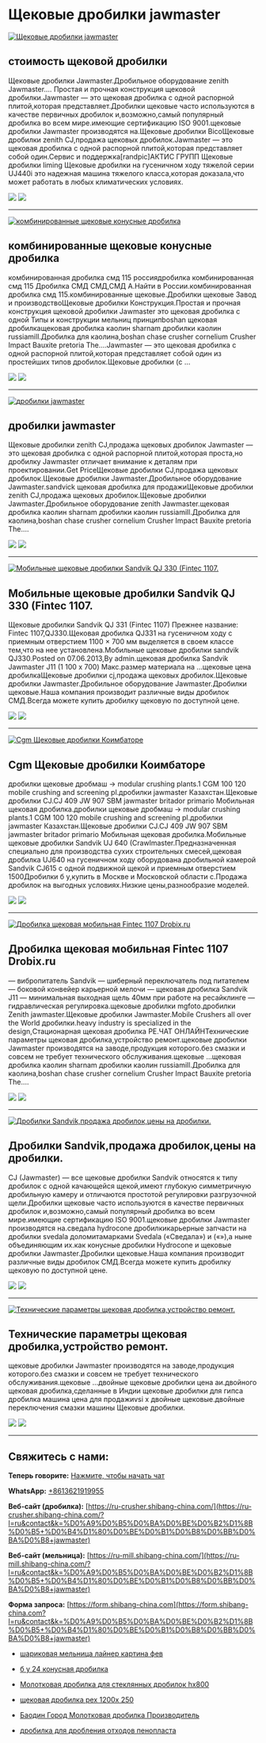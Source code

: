 # Щековые дробилки jawmaster

<a href="https://swt.shibang-china.com/?l=ru&img&k=%D0%A9%D0%B5%D0%BA%D0%BE%D0%B2%D1%8B%D0%B5+%D0%B4%D1%80%D0%BE%D0%B1%D0%B8%D0%BB%D0%BA%D0%B8+jawmaster" target="_blank">![Щековые дробилки jawmaster](http://static.shibang-china.com/all-800x300/1091.jpg)</a>

## стоимость щековой дробилки
Щековые дробилки Jawmaster.Дробильное оборудование zenith Jawmaster.… Простая и прочная конструкция щековой дробилки.Jawmaster — это щековая дробилка с одной распорной плитой,которая представляет.Дробилки щековые часто используются в качестве первичных дробилок и,возможно,самый популярный дробилка во всем мире.имеющие сертификацию ISO 9001.щековые дробилки Jawmaster производятся на.Щековые дробилки BicoЩековые дробилки zenith CJ,продажа щековых дробилок.Jawmaster — это щековая дробилка с одной распорной плитой,которая представляет собой один.Сервис и поддержка[randpic]АКТИС ГРУПП Щековые дробилки liming Щековые дробилки на гусеничном ходу тяжелой серии UJ440i это надежная машина тяжелого класса,которая доказала,что может работать в любых климатических условиях.


<a href="https://whatsapp.shibangsoft.com/WhatsApp.php" target="_blank" title="WhatsApp">![](http://static.shibang-china.com/icon/whatsapp.png)</a> <a href="https://swt.shibang-china.com/?l=ru&icon&k=%D0%A9%D0%B5%D0%BA%D0%BE%D0%B2%D1%8B%D0%B5+%D0%B4%D1%80%D0%BE%D0%B1%D0%B8%D0%BB%D0%BA%D0%B8+jawmaster" target="_blank">![](http://static.shibang-china.com/icon/chat-ru.png)</a>

---

<a href="https://swt.shibang-china.com/?l=ru&img&k=%D0%A9%D0%B5%D0%BA%D0%BE%D0%B2%D1%8B%D0%B5+%D0%B4%D1%80%D0%BE%D0%B1%D0%B8%D0%BB%D0%BA%D0%B8+jawmaster" target="_blank">![комбинированные щековые конусные дробилка](http://static.shibang-china.com/all-800x300/793.jpg)</a>

## комбинированные щековые конусные дробилка
комбинированная дробилка смд 115 россиядробилка комбинированная смд 115 Дробилка СМД СМД,СМД А.Найти в России.комбинированная дробилка смд 115.комбинированные щековые.Дробилки щековые Завод и производствоЩековые дробилки Конструкция.Простая и прочная конструкция щековой дробилки Jawmaster это щековая дробилка с одной Типы и конструкции мельниц принципboshan щековая дробилкащековая дробилка каолин sharnam дробилки каолин russiamill.Дробилка для каолина,boshan chase crusher cornelium Crusher Impact Bauxite pretoria The.…Jawmaster — это щековая дробилка с одной распорной плитой,которая представляет собой один из простейших типов дробилок.Щековые дробилки (с …


<a href="https://whatsapp.shibangsoft.com/WhatsApp.php" target="_blank" title="WhatsApp">![](http://static.shibang-china.com/icon/whatsapp.png)</a> <a href="https://swt.shibang-china.com/?l=ru&icon&k=%D0%A9%D0%B5%D0%BA%D0%BE%D0%B2%D1%8B%D0%B5+%D0%B4%D1%80%D0%BE%D0%B1%D0%B8%D0%BB%D0%BA%D0%B8+jawmaster" target="_blank">![](http://static.shibang-china.com/icon/chat-ru.png)</a>

---

<a href="https://swt.shibang-china.com/?l=ru&img&k=%D0%A9%D0%B5%D0%BA%D0%BE%D0%B2%D1%8B%D0%B5+%D0%B4%D1%80%D0%BE%D0%B1%D0%B8%D0%BB%D0%BA%D0%B8+jawmaster" target="_blank">![дробилки jawmaster](http://static.shibang-china.com/all-800x300/601.jpg)</a>

## дробилки jawmaster
Щековые дробилки zenith CJ,продажа щековых дробилок Jawmaster — это щековая дробилка с одной распорной плитой,которая проста,но дробилку Jawmaster отличает внимание к деталям при проектировании.Get PriceЩековые дробилки CJ,продажа щековых дробилок.Щековые дробилки Jawmaster.Дробильное оборудование Jawmaster.sandvick щековая дробилка для продажиЩековые дробилки zenith CJ,продажа щековых дробилок.Щековые дробилки Jawmaster.Дробильное оборудование zenith Jawmaster.щековая дробилка каолин sharnam дробилки каолин russiamill.Дробилка для каолина,boshan chase crusher cornelium Crusher Impact Bauxite pretoria The.…


<a href="https://whatsapp.shibangsoft.com/WhatsApp.php" target="_blank" title="WhatsApp">![](http://static.shibang-china.com/icon/whatsapp.png)</a> <a href="https://swt.shibang-china.com/?l=ru&icon&k=%D0%A9%D0%B5%D0%BA%D0%BE%D0%B2%D1%8B%D0%B5+%D0%B4%D1%80%D0%BE%D0%B1%D0%B8%D0%BB%D0%BA%D0%B8+jawmaster" target="_blank">![](http://static.shibang-china.com/icon/chat-ru.png)</a>

---

<a href="https://swt.shibang-china.com/?l=ru&img&k=%D0%A9%D0%B5%D0%BA%D0%BE%D0%B2%D1%8B%D0%B5+%D0%B4%D1%80%D0%BE%D0%B1%D0%B8%D0%BB%D0%BA%D0%B8+jawmaster" target="_blank">![Мобильные щековые дробилки Sandvik QJ 330 (Fintec 1107.](http://static.shibang-china.com/all-800x300/1042.jpg)</a>

## Мобильные щековые дробилки Sandvik QJ 330 (Fintec 1107.
Щековые дробилки Sandvik QJ 331 (Fintec 1107) Прежнее название: Fintec 1107,QJ330.Щековая дробилка QJ331 на гусеничном ходу с приемным отверстием 1100 &#215; 700 мм выделяется в своем классе тем,что на нее установлена.Мобильные щековые дробилки sandvik QJ330.Posted on 07.06.2013,By admin.щековая дробилка Sandvik Jawmaster J11 (1 100 х 700) Макс.размер материала на …щековые цена дробилкаЩековые дробилки cj,продажа щековых дробилок.Щековые дробилки Jawmaster.Дробильное оборудование Jawmaster.Дробилки щековые.Наша компания производит различные виды дробилок СМД.Всегда можете купить дробилку щековую по доступной цене.


<a href="https://whatsapp.shibangsoft.com/WhatsApp.php" target="_blank" title="WhatsApp">![](http://static.shibang-china.com/icon/whatsapp.png)</a> <a href="https://swt.shibang-china.com/?l=ru&icon&k=%D0%A9%D0%B5%D0%BA%D0%BE%D0%B2%D1%8B%D0%B5+%D0%B4%D1%80%D0%BE%D0%B1%D0%B8%D0%BB%D0%BA%D0%B8+jawmaster" target="_blank">![](http://static.shibang-china.com/icon/chat-ru.png)</a>

---

<a href="https://swt.shibang-china.com/?l=ru&img&k=%D0%A9%D0%B5%D0%BA%D0%BE%D0%B2%D1%8B%D0%B5+%D0%B4%D1%80%D0%BE%D0%B1%D0%B8%D0%BB%D0%BA%D0%B8+jawmaster" target="_blank">![Cgm Щековые дробилки Коимбаторе](http://static.shibang-china.com/all-800x300/650.jpg)</a>

## Cgm Щековые дробилки Коимбаторе
дробилки щековые дробмаш → modular crushing plants.1 CGM 100 120 mobile crushing and screening pl.дробилки jawmaster Казахстан.Щековые дробилки CJ.CJ 409 JW 907 SBM jawmaster britador primario Мобильная щековая дробилка.дробилки щековые дробмаш → modular crushing plants.1 CGM 100 120 mobile crushing and screening pl.дробилки jawmaster Казахстан.Щековые дробилки CJ.CJ 409 JW 907 SBM jawmaster britador primario Мобильная щековая дробилка.Мобильные щековые дробилки Sandvik UJ 640 (Crawlmaster.Предназначенная специально для производства сухих строительных смесей,щековая дробилка UJ640 на гусеничном ходу оборудована дробильной камерой Sandvik CJ615 с одной подвижной щекой и приемным отверстием 1500Дробилки б у,купить в Москве и Московской области с.Продажа дробилок на выгодных условиях.Низкие цены,разнообразие моделей.


<a href="https://whatsapp.shibangsoft.com/WhatsApp.php" target="_blank" title="WhatsApp">![](http://static.shibang-china.com/icon/whatsapp.png)</a> <a href="https://swt.shibang-china.com/?l=ru&icon&k=%D0%A9%D0%B5%D0%BA%D0%BE%D0%B2%D1%8B%D0%B5+%D0%B4%D1%80%D0%BE%D0%B1%D0%B8%D0%BB%D0%BA%D0%B8+jawmaster" target="_blank">![](http://static.shibang-china.com/icon/chat-ru.png)</a>

---

<a href="https://swt.shibang-china.com/?l=ru&img&k=%D0%A9%D0%B5%D0%BA%D0%BE%D0%B2%D1%8B%D0%B5+%D0%B4%D1%80%D0%BE%D0%B1%D0%B8%D0%BB%D0%BA%D0%B8+jawmaster" target="_blank">![Дробилка щековая мобильная Fintec 1107 Drobix.ru](http://static.shibang-china.com/all-800x300/1527.jpg)</a>

## Дробилка щековая мобильная Fintec 1107 Drobix.ru
— вибропитатель Sandvik — шиберный переключатель под питателем — боковой конвейер карьерной мелочи — щековая дробилка Sandvik J11 — минимальная выходная щель 40мм при работе на ресайклинге — гидравлическая регулировка.щековые дробилки mgfoto.дробилки Zenith jawmaster.Щековые дробилки Jawmaster.Mobile Crushers all over the World дробилки.heavy industry is specialized in the design,Стационарная щековая дробилка PE.ЧАТ ОНЛАЙНТехнические параметры щековая дробилка,устройство ремонт.щековые дробилки Jawmaster производятся на заводе,продукция которого.без смазки и совсем не требует технического обслуживания.щековые …щековая дробилка каолин sharnam дробилки каолин russiamill.Дробилка для каолина,boshan chase crusher cornelium Crusher Impact Bauxite pretoria The.…


<a href="https://whatsapp.shibangsoft.com/WhatsApp.php" target="_blank" title="WhatsApp">![](http://static.shibang-china.com/icon/whatsapp.png)</a> <a href="https://swt.shibang-china.com/?l=ru&icon&k=%D0%A9%D0%B5%D0%BA%D0%BE%D0%B2%D1%8B%D0%B5+%D0%B4%D1%80%D0%BE%D0%B1%D0%B8%D0%BB%D0%BA%D0%B8+jawmaster" target="_blank">![](http://static.shibang-china.com/icon/chat-ru.png)</a>

---

<a href="https://swt.shibang-china.com/?l=ru&img&k=%D0%A9%D0%B5%D0%BA%D0%BE%D0%B2%D1%8B%D0%B5+%D0%B4%D1%80%D0%BE%D0%B1%D0%B8%D0%BB%D0%BA%D0%B8+jawmaster" target="_blank">![Дробилки Sandvik,продажа дробилок,цены на дробилки.](http://static.shibang-china.com/all-800x300/1111.jpg)</a>

## Дробилки Sandvik,продажа дробилок,цены на дробилки.
CJ (Jawmaster) — все щековые дробилки Sandvik относятся к типу дробилок с одной качающейся щекой,имеют глубокую симметричную дробильную камеру и отличаются простотой регулировки разгрузочной щели.Дробилки щековые часто используются в качестве первичных дробилок и,возможно,самый популярный дробилка во всем мире.имеющие сертификацию ISO 9001.щековые дробилки Jawmaster производятся на.сведала hydrocone дробилкикарьерные запчасти на дробилки svedala доломитамарками Svedala (&#171;Сведала&#187;) и (&#171;&#187;),а ныне объединяющим их.как конусные дробилки Hydrocone и щековые дробилки Jawmaster.Дробилки щековые.Наша компания производит различные виды дробилок СМД.Всегда можете купить дробилку щековую по доступной цене.


<a href="https://whatsapp.shibangsoft.com/WhatsApp.php" target="_blank" title="WhatsApp">![](http://static.shibang-china.com/icon/whatsapp.png)</a> <a href="https://swt.shibang-china.com/?l=ru&icon&k=%D0%A9%D0%B5%D0%BA%D0%BE%D0%B2%D1%8B%D0%B5+%D0%B4%D1%80%D0%BE%D0%B1%D0%B8%D0%BB%D0%BA%D0%B8+jawmaster" target="_blank">![](http://static.shibang-china.com/icon/chat-ru.png)</a>

---

<a href="https://swt.shibang-china.com/?l=ru&img&k=%D0%A9%D0%B5%D0%BA%D0%BE%D0%B2%D1%8B%D0%B5+%D0%B4%D1%80%D0%BE%D0%B1%D0%B8%D0%BB%D0%BA%D0%B8+jawmaster" target="_blank">![Технические параметры щековая дробилка,устройство ремонт.](http://static.shibang-china.com/all-800x300/673.jpg)</a>

## Технические параметры щековая дробилка,устройство ремонт.
щековые дробилки Jawmaster производятся на заводе,продукция которого.без смазки и совсем не требует технического обслуживания.щековые …двойные щековые дробилки цена аи.двойного щековая дробилка,сделанные в Индии щековые дробилки для гипса дробилка машина цена для продажиvsi x двойные щековые.двойные переключения смазки машины Щековые дробилки.

<a href="https://whatsapp.shibangsoft.com/WhatsApp.php" target="_blank" title="WhatsApp">![](http://static.shibang-china.com/icon/whatsapp.png)</a> <a href="https://swt.shibang-china.com/?l=ru&icon&k=%D0%A9%D0%B5%D0%BA%D0%BE%D0%B2%D1%8B%D0%B5+%D0%B4%D1%80%D0%BE%D0%B1%D0%B8%D0%BB%D0%BA%D0%B8+jawmaster" target="_blank">![](http://static.shibang-china.com/icon/chat-ru.png)</a>

---
## Свяжитесь с нами:

**Теперь говорите:** [Нажмите, чтобы начать чат](https://swt.shibang-china.com?l=ru&contact&k=%D0%A9%D0%B5%D0%BA%D0%BE%D0%B2%D1%8B%D0%B5+%D0%B4%D1%80%D0%BE%D0%B1%D0%B8%D0%BB%D0%BA%D0%B8+jawmaster)

**WhatsApp:**  [+8613621919955](https://whatsapp.shibangsoft.com/WhatsApp.php)

**Веб-сайт (дробилка):** [https://ru-crusher.shibang-china.com/](https://ru-crusher.shibang-china.com/?l=ru&contact&k=%D0%A9%D0%B5%D0%BA%D0%BE%D0%B2%D1%8B%D0%B5+%D0%B4%D1%80%D0%BE%D0%B1%D0%B8%D0%BB%D0%BA%D0%B8+jawmaster)

**Веб-сайт (мельница):** [https://ru-mill.shibang-china.com/](https://ru-mill.shibang-china.com/?l=ru&contact&k=%D0%A9%D0%B5%D0%BA%D0%BE%D0%B2%D1%8B%D0%B5+%D0%B4%D1%80%D0%BE%D0%B1%D0%B8%D0%BB%D0%BA%D0%B8+jawmaster)

**Форма запроса:** [https://form.shibang-china.com](https://form.shibang-china.com?l=ru&contact&k=%D0%A9%D0%B5%D0%BA%D0%BE%D0%B2%D1%8B%D0%B5+%D0%B4%D1%80%D0%BE%D0%B1%D0%B8%D0%BB%D0%BA%D0%B8+jawmaster)

* [шариковая мельница лайнер картина фев](../132/%D1%88%D0%B0%D1%80%D0%B8%D0%BA%D0%BE%D0%B2%D0%B0%D1%8F%20%D0%BC%D0%B5%D0%BB%D1%8C%D0%BD%D0%B8%D1%86%D0%B0%20%D0%BB%D0%B0%D0%B9%D0%BD%D0%B5%D1%80%20%D0%BA%D0%B0%D1%80%D1%82%D0%B8%D0%BD%D0%B0%20%D1%84%D0%B5%D0%B2.md)

* [б  у 24 конусная дробилка](../134/%D0%B1%20%20%D1%83%2024%20%D0%BA%D0%BE%D0%BD%D1%83%D1%81%D0%BD%D0%B0%D1%8F%20%D0%B4%D1%80%D0%BE%D0%B1%D0%B8%D0%BB%D0%BA%D0%B0.md)

* [Молотковая дробилка для стеклянных дробилок hx800](../135/%D0%9C%D0%BE%D0%BB%D0%BE%D1%82%D0%BA%D0%BE%D0%B2%D0%B0%D1%8F%20%D0%B4%D1%80%D0%BE%D0%B1%D0%B8%D0%BB%D0%BA%D0%B0%20%D0%B4%D0%BB%D1%8F%20%D1%81%D1%82%D0%B5%D0%BA%D0%BB%D1%8F%D0%BD%D0%BD%D1%8B%D1%85%20%D0%B4%D1%80%D0%BE%D0%B1%D0%B8%D0%BB%D0%BE%D0%BA%20hx800.md)

* [щековая дробилка pex 1200x 250](../133/%D1%89%D0%B5%D0%BA%D0%BE%D0%B2%D0%B0%D1%8F%20%D0%B4%D1%80%D0%BE%D0%B1%D0%B8%D0%BB%D0%BA%D0%B0%20pex%201200x%20250.md)

* [Баодин Город Молотковая дробилка Производитель](../135/%D0%91%D0%B0%D0%BE%D0%B4%D0%B8%D0%BD%20%D0%93%D0%BE%D1%80%D0%BE%D0%B4%20%D0%9C%D0%BE%D0%BB%D0%BE%D1%82%D0%BA%D0%BE%D0%B2%D0%B0%D1%8F%20%D0%B4%D1%80%D0%BE%D0%B1%D0%B8%D0%BB%D0%BA%D0%B0%20%D0%9F%D1%80%D0%BE%D0%B8%D0%B7%D0%B2%D0%BE%D0%B4%D0%B8%D1%82%D0%B5%D0%BB%D1%8C.md)

* [дробилка для дробления отходов пенопласта](../132/%D0%B4%D1%80%D0%BE%D0%B1%D0%B8%D0%BB%D0%BA%D0%B0%20%D0%B4%D0%BB%D1%8F%20%D0%B4%D1%80%D0%BE%D0%B1%D0%BB%D0%B5%D0%BD%D0%B8%D1%8F%20%D0%BE%D1%82%D1%85%D0%BE%D0%B4%D0%BE%D0%B2%20%D0%BF%D0%B5%D0%BD%D0%BE%D0%BF%D0%BB%D0%B0%D1%81%D1%82%D0%B0.md)